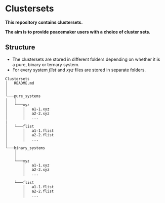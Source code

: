 # Clustersets

**This repository contains clustersets.** <p>
**The aim is to provide peacemaker users with a choice of cluster sets.**

## Structure 

- The clustersets are stored in different folders depending on whether it is a pure, binary or ternary system.
- For every system *flist* and *xyz* files are stored in separate folders.

```
Clustersets
│   README.md
│    
│
└───pure_systems
│   │  
│   └───xyz
│       │   a1-1.xyz
│       │   a2-2.xyz
│       │   ...
|
│   └───flist
│       │   a1-1.flist
│       │   a2-2.flist
│       │   ...
│   
└───binary_systems
    │   
    │  
    └───xyz
        │   a1-1.xyz
        │   a2-2.xyz
        │   ...
 
    └───flist
        │   a1-1.flist
        │   a2-2.flist
        │   ...
   
```